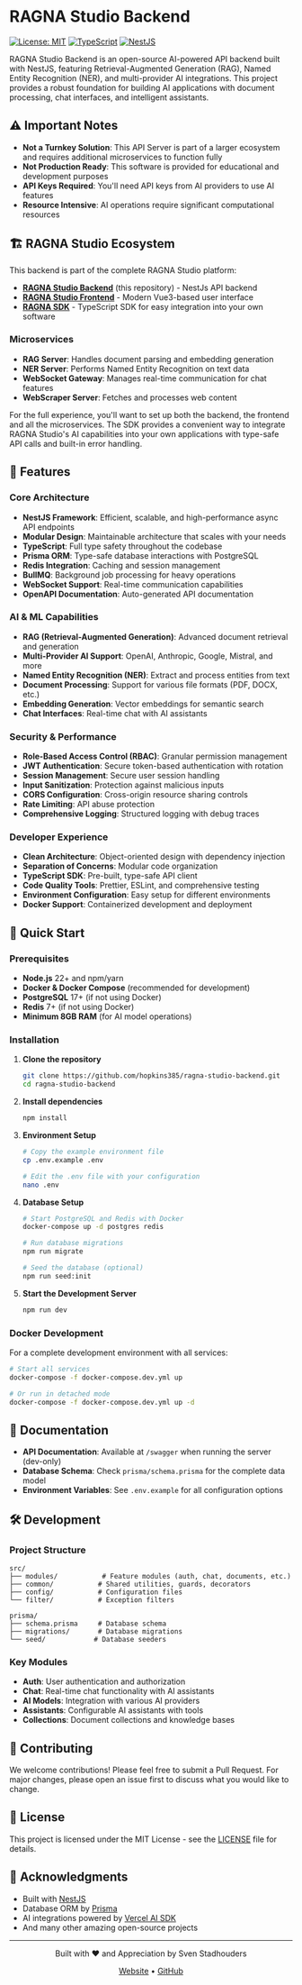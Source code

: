 # RAGNA Studio Backend

[![License: MIT](https://img.shields.io/badge/License-MIT-yellow.svg)](https://opensource.org/licenses/MIT)
[![TypeScript](https://img.shields.io/badge/TypeScript-007ACC?logo=typescript&logoColor=white)](https://www.typescriptlang.org/)
[![NestJS](https://img.shields.io/badge/NestJS-E0234E?logo=nestjs&logoColor=white)](https://nestjs.com/)

RAGNA Studio Backend is an open-source AI-powered API backend built with NestJS, featuring Retrieval-Augmented Generation (RAG), Named Entity Recognition (NER), and multi-provider AI integrations. This project provides a robust foundation for building AI applications with document processing, chat interfaces, and intelligent assistants.

## ⚠️ Important Notes

- **Not a Turnkey Solution**: This API Server is part of a larger ecosystem and requires additional microservices to function fully
- **Not Production Ready**: This software is provided for educational and development purposes
- **API Keys Required**: You'll need API keys from AI providers to use AI features
- **Resource Intensive**: AI operations require significant computational resources

## 🏗️ RAGNA Studio Ecosystem

This backend is part of the complete RAGNA Studio platform:

- **[RAGNA Studio Backend](https://github.com/hopkins385/ragna-studio-backend)** (this repository) - NestJs API backend
- **[RAGNA Studio Frontend](https://github.com/hopkins385/ragna-studio-frontend)** - Modern Vue3-based user interface
- **[RAGNA SDK](https://github.com/hopkins385/ragna-sdk)** - TypeScript SDK for easy integration into your own software

### Microservices

- **RAG Server**: Handles document parsing and embedding generation
- **NER Server**: Performs Named Entity Recognition on text data
- **WebSocket Gateway**: Manages real-time communication for chat features
- **WebScraper Server**: Fetches and processes web content

For the full experience, you'll want to set up both the backend, the frontend and all the microservices. The SDK provides a convenient way to integrate RAGNA Studio's AI capabilities into your own applications with type-safe API calls and built-in error handling.

## 🌟 Features

### **Core Architecture**

- **NestJS Framework**: Efficient, scalable, and high-performance async API endpoints
- **Modular Design**: Maintainable architecture that scales with your needs
- **TypeScript**: Full type safety throughout the codebase
- **Prisma ORM**: Type-safe database interactions with PostgreSQL
- **Redis Integration**: Caching and session management
- **BullMQ**: Background job processing for heavy operations
- **WebSocket Support**: Real-time communication capabilities
- **OpenAPI Documentation**: Auto-generated API documentation

### **AI & ML Capabilities**

- **RAG (Retrieval-Augmented Generation)**: Advanced document retrieval and generation
- **Multi-Provider AI Support**: OpenAI, Anthropic, Google, Mistral, and more
- **Named Entity Recognition (NER)**: Extract and process entities from text
- **Document Processing**: Support for various file formats (PDF, DOCX, etc.)
- **Embedding Generation**: Vector embeddings for semantic search
- **Chat Interfaces**: Real-time chat with AI assistants

### **Security & Performance**

- **Role-Based Access Control (RBAC)**: Granular permission management
- **JWT Authentication**: Secure token-based authentication with rotation
- **Session Management**: Secure user session handling
- **Input Sanitization**: Protection against malicious inputs
- **CORS Configuration**: Cross-origin resource sharing controls
- **Rate Limiting**: API abuse protection
- **Comprehensive Logging**: Structured logging with debug traces

### **Developer Experience**

- **Clean Architecture**: Object-oriented design with dependency injection
- **Separation of Concerns**: Modular code organization
- **TypeScript SDK**: Pre-built, type-safe API client
- **Code Quality Tools**: Prettier, ESLint, and comprehensive testing
- **Environment Configuration**: Easy setup for different environments
- **Docker Support**: Containerized development and deployment

## 🚀 Quick Start

### Prerequisites

- **Node.js** 22+ and npm/yarn
- **Docker & Docker Compose** (recommended for development)
- **PostgreSQL** 17+ (if not using Docker)
- **Redis** 7+ (if not using Docker)
- **Minimum 8GB RAM** (for AI model operations)

### Installation

1. **Clone the repository**

   ```bash
   git clone https://github.com/hopkins385/ragna-studio-backend.git
   cd ragna-studio-backend
   ```

2. **Install dependencies**

   ```bash
   npm install
   ```

3. **Environment Setup**

   ```bash
   # Copy the example environment file
   cp .env.example .env

   # Edit the .env file with your configuration
   nano .env
   ```

4. **Database Setup**

   ```bash
   # Start PostgreSQL and Redis with Docker
   docker-compose up -d postgres redis

   # Run database migrations
   npm run migrate

   # Seed the database (optional)
   npm run seed:init
   ```

5. **Start the Development Server**
   ```bash
   npm run dev
   ```

### Docker Development

For a complete development environment with all services:

```bash
# Start all services
docker-compose -f docker-compose.dev.yml up

# Or run in detached mode
docker-compose -f docker-compose.dev.yml up -d
```

## 📖 Documentation

- **API Documentation**: Available at `/swagger` when running the server (dev-only)
- **Database Schema**: Check `prisma/schema.prisma` for the complete data model
- **Environment Variables**: See `.env.example` for all configuration options

## 🛠️ Development

### Project Structure

```
src/
├── modules/           # Feature modules (auth, chat, documents, etc.)
├── common/           # Shared utilities, guards, decorators
├── config/           # Configuration files
└── filter/           # Exception filters

prisma/
├── schema.prisma     # Database schema
├── migrations/       # Database migrations
└── seed/            # Database seeders
```

### Key Modules

- **Auth**: User authentication and authorization
- **Chat**: Real-time chat functionality with AI assistants
- **AI Models**: Integration with various AI providers
- **Assistants**: Configurable AI assistants with tools
- **Collections**: Document collections and knowledge bases

## 🤝 Contributing

We welcome contributions! Please feel free to submit a Pull Request. For major changes, please open an issue first to discuss what you would like to change.

## 📝 License

This project is licensed under the MIT License - see the [LICENSE](LICENSE) file for details.

## 🙏 Acknowledgments

- Built with [NestJS](https://nestjs.com/)
- Database ORM by [Prisma](https://www.prisma.io/)
- AI integrations powered by [Vercel AI SDK](https://sdk.vercel.ai/)
- And many other amazing open-source projects

---

<div align="center">
  <p>Built with ❤️ and Appreciation by Sven Stadhouders</p>
  <p>
    <a href="https://ragna-engineering.de">Website</a> •
    <a href="https://github.com/hopkins385/ragna-studio-frontend">GitHub</a>
  </p>
</div>
